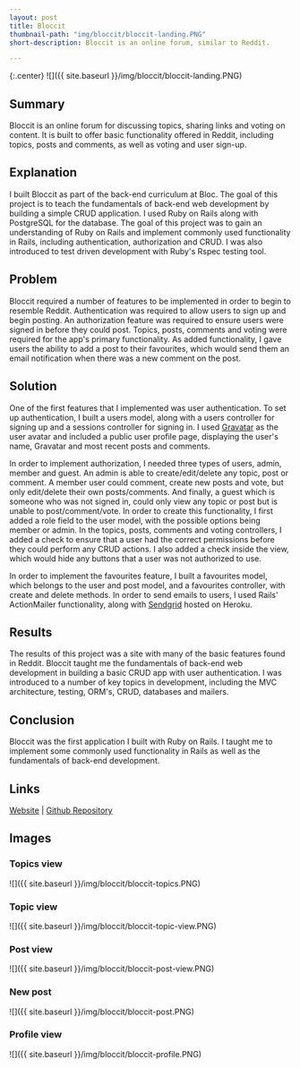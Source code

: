 ```yaml
---
layout: post
title: Bloccit
thumbnail-path: "img/bloccit/bloccit-landing.PNG"
short-description: Bloccit is an online forum, similar to Reddit.

---
```


{:.center}
![]({{ site.baseurl }}/img/bloccit/bloccit-landing.PNG)

## Summary

Bloccit is an online forum for discussing topics, sharing links and voting on content. It is built to offer basic functionality offered in Reddit, including topics, posts and comments, as well as voting and user sign-up.

## Explanation

I built Bloccit as part of the back-end curriculum at Bloc. The goal of this project is to teach the fundamentals of back-end web development by building a simple CRUD application. I used Ruby on Rails along with PostgreSQL for the database. The goal of this project was to gain an understanding of Ruby on Rails and implement commonly used functionality in Rails, including authentication, authorization and CRUD. I was also introduced to test driven development with Ruby's Rspec testing tool.

## Problem

Bloccit required a number of features to be implemented in order to begin to resemble Reddit. Authentication was required to allow users to sign up and begin posting. An authorization feature was required to ensure users were signed in before they could post. Topics, posts, comments and voting were required for the app's primary functionality. As added functionality, I gave users the ability to add a post to their favourites, which would send them an email notification when there was a new comment on the post.  

## Solution

One of the first features that I implemented was user authentication. To set up authentication, I built a users model, along with a users controller for signing up and a sessions controller for signing in. I used [Gravatar](https://en.gravatar.com/) as the user avatar and included a public user profile page, displaying the user's name, Gravatar and most recent posts and comments.

In order to implement authorization, I needed three types of users, admin, member and guest. An admin is able to create/edit/delete any topic, post or comment. A member user could comment, create new posts and vote, but only edit/delete their own posts/comments. And finally, a guest which is someone who was not signed in, could only view any topic or post but is unable to post/comment/vote. In order to create this functionality, I first added a role field to the user model, with the possible options being member or admin. In the topics, posts, comments and voting controllers, I added a check to ensure that a user had the correct permissions before they could perform any CRUD actions. I also added a check inside the view, which would hide any buttons that a user was not authorized to use.

In order to implement the favourites feature, I built a favourites model, which belongs to the user and post model, and a favourites controller, with create and delete methods. In order to send emails to users, I used Rails' ActionMailer functionality, along with [Sendgrid](https://devcenter.heroku.com/articles/sendgrid) hosted on Heroku.

## Results

The results of this project was a site with many of the basic features found in Reddit. Bloccit taught me the fundamentals of back-end web development in building a basic CRUD app with user authentication. I was introduced to a number of key topics in development, including the MVC architecture, testing, ORM's, CRUD, databases and mailers.    

## Conclusion

Bloccit was the first application I built with Ruby on Rails. I taught me to implement some commonly used functionality in Rails as well as the fundamentals of back-end development.

## Links

[Website](https://bloccit-cp.herokuapp.com/)  &#124;  [Github Repository](https://github.com/ConradPacesa/bloccit)

## Images

### Topics view

![]({{ site.baseurl }}/img/bloccit/bloccit-topics.PNG)

### Topic view

![]({{ site.baseurl }}/img/bloccit/bloccit-topic-view.PNG)

### Post view

![]({{ site.baseurl }}/img/bloccit/bloccit-post-view.PNG)

### New post

![]({{ site.baseurl }}/img/bloccit/bloccit-post.PNG)

### Profile view

![]({{ site.baseurl }}/img/bloccit/bloccit-profile.PNG)
